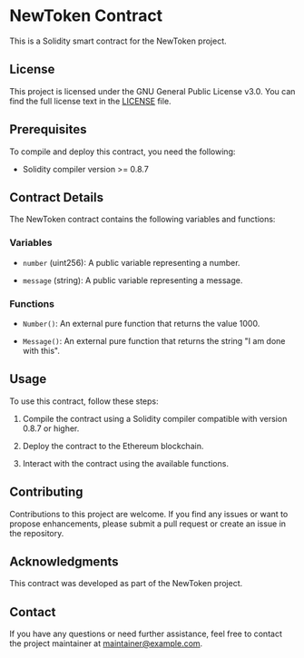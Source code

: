 # NewToken Contract

This is a Solidity smart contract for the NewToken project.

## License

This project is licensed under the GNU General Public License v3.0. You can find the full license text in the [LICENSE](LICENSE) file.

## Prerequisites

To compile and deploy this contract, you need the following:

- Solidity compiler version >= 0.8.7

## Contract Details

The NewToken contract contains the following variables and functions:

### Variables

- `number` (uint256): A public variable representing a number.

- `message` (string): A public variable representing a message.

### Functions

- `Number()`: An external pure function that returns the value 1000.

- `Message()`: An external pure function that returns the string "I am done with this".

## Usage

To use this contract, follow these steps:

1. Compile the contract using a Solidity compiler compatible with version 0.8.7 or higher.

2. Deploy the contract to the Ethereum blockchain.

3. Interact with the contract using the available functions.

## Contributing

Contributions to this project are welcome. If you find any issues or want to propose enhancements, please submit a pull request or create an issue in the repository.

## Acknowledgments

This contract was developed as part of the NewToken project.

## Contact

If you have any questions or need further assistance, feel free to contact the project maintainer at [maintainer@example.com](mailto:maintainer@example.com).
